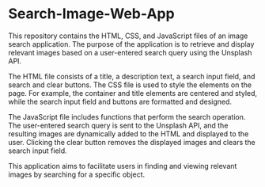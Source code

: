 # Search-Image-Web-App
This repository contains the HTML, CSS, and JavaScript files of an image search application. The purpose of the application is to retrieve and display relevant images based on a user-entered search query using the Unsplash API.

The HTML file consists of a title, a description text, a search input field, and search and clear buttons. The CSS file is used to style the elements on the page. For example, the container and title elements are centered and styled, while the search input field and buttons are formatted and designed.

The JavaScript file includes functions that perform the search operation. The user-entered search query is sent to the Unsplash API, and the resulting images are dynamically added to the HTML and displayed to the user. Clicking the clear button removes the displayed images and clears the search input field.

This application aims to facilitate users in finding and viewing relevant images by searching for a specific object.
